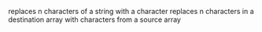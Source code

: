 replaces n characters of a string with a character
replaces n characters in a destination array with characters from a source array
